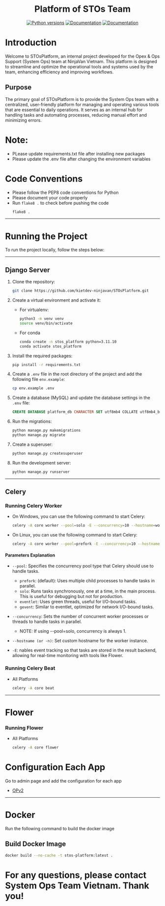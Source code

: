 <h1 align="center">Platform of STOs Team</h1>

<p align="center">
   <a href="https://www.python.org/downloads/release/python-31110/"><img alt="Python versions" src="https://img.shields.io/badge/python-3.11.10-blue"></a>
   <a href="https://docs.djangoproject.com/en/5.1/"><img alt="Documentation" src="https://img.shields.io/badge/django-5.1.1-darkgreen"></a>
   <a href="https://docs.celeryq.dev/en/v5.4.0/"><img alt="Documentation" src="https://img.shields.io/badge/celery-5.4.0-lightgreen"></a>
</p>

# Introduction

Welcome to STOsPlatform, an internal project developed for the Opex & Ops Support (System Ops) team at NinjaVan Vietnam.
This platform is designed to streamline and optimize the operational tools and systems used by the team, enhancing
efficiency and improving workflows.

## Purpose

The primary goal of STOsPlatform is to provide the System Ops team with a centralized, user-friendly platform for
managing and operating various tools that are essential to daily operations. It serves as an internal hub for handling
tasks and automating processes, reducing manual effort and minimizing errors.

# Note:

- PLease update requirements.txt file after installing new packages
- Please update the .env file after changing the environment variables

# Code Conventions

- Please follow the PEP8 code conventions for Python
- Please document your code properly
- Run `flake8 .` to check before pushing the code
   ```bash
   flake8 .
   ```

---

# Running the Project

To run the project locally, follow the steps below:

---

## Django Server

1. Clone the repository:

    ```bash
    git clone https://github.com/kietdev-ninjavan/STOsPlatform.git
    ```
2. Create a virtual environment and activate it:
    - For virtualenv:
        ```bash
        python3 -m venv venv
        source venv/bin/activate
        ```
    - For conda
        ```bash
        conda create -n stos_platform python=3.11.10
        conda activate stos_platform
        ```

3. Install the required packages:

    ```bash
    pip install -r requirements.txt
    ```
4. Create a `.env` file in the root directory of the project and add the following file `env.example`:

   ```bash
   cp env.example .env
   ```

5. Create a database (MySQL) and update the database settings in the `.env` file:

    ```sql
    CREATE DATABASE platform_db CHARACTER SET utf8mb4 COLLATE utf8mb4_bin;
    ```

6. Run the migrations:

    ```bash
    python manage.py makemigrations
    python manage.py migrate
    ```

7. Create a superuser:

    ```bash
    python manage.py createsuperuser
    ```
8. Run the development server:

    ```bash
    python manage.py runserver
    ```

---

## Celery

### Running Celery Worker

- On Windows, you can use the following command to start Celery:
   ```bash
   celery -A core worker --pool=solo -E --concurrency=10 --hostname=worker_name
   ```
- On Linux, you can use the following command to start Celery:
   ```bash
   celery -A core worker --pool=prefork -E --concurrency=10 --hostname=worker_name
   ```

#### Parameters Explanation

- `--pool`: Specifies the concurrency pool type that Celery should use to handle tasks.
    - `prefork`: (default): Uses multiple child processes to handle tasks in parallel.
    - `solo`: Runs tasks synchronously, one at a time, in the main process. This is useful for debugging but not for
      production.
    - `eventlet`: Uses green threads, useful for I/O-bound tasks.
    - `gevent`: Similar to eventlet, optimized for network I/O-bound tasks.

- `--concurrency`: Sets the number of concurrent worker processes or threads to handle tasks in parallel.
    - NOTE: If using --pool=solo, concurrency is always 1.
- `--hostname (or -n)`: Set custom hostname for the worker instance.
- `-E`: nables event tracking so that tasks are stored in the result backend, allowing for real-time monitoring with
  tools like Flower.

### Running Celery Beat

- All Platforms
   ```bash
   celery -A core beat
   ```

---

# Flower

### Running Flower

- All Platforms
   ```bash
   celery -A core flower
   ```

# Configuration Each App

Go to admin page and add the configuration for each app

- [OPv2](opv2/README.md)

---

# Docker

Run the following command to build the docker image

## Build Docker Image

```bash
docker build --no-cache -t stos-platform:latest .
```

# For any questions, please contact System Ops Team Vietnam. Thank you!
   